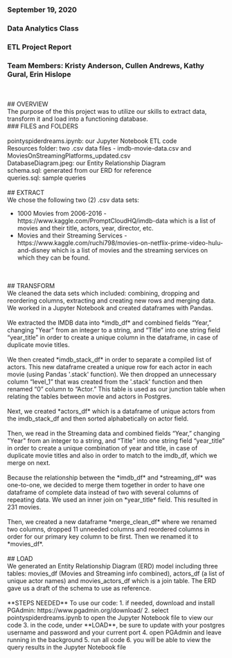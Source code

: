### September 19, 2020
### Data Analytics Class
### ETL Project Report
### Team Members: Kristy Anderson, Cullen Andrews, Kathy Gural, Erin Hislope
<br>
<br>
## OVERVIEW
<br>
The purpose of the this project was to utilize our skills to extract data, transform it and load into a functioning database.
<br>
### FILES and FOLDERS
<br><br>
pointyspiderdreams.ipynb: our Jupyter Notebook ETL code
<br>
Resources folder: two .csv data files - imdb-movie-data.csv and MoviesOnStreamingPlatforms_updated.csv
<br>
DatabaseDiagram.jpeg: our Entity Relationship Diagram
<br>
schema.sql: generated from our ERD for reference
<br>
queries.sql: sample queries
<br>
<br>
## EXTRACT
<br>
We chose the following two (2) .csv data sets:
<br>
<ul>
    <li>1000 Movies from 2006-2016 - https://www.kaggle.com/PromptCloudHQ/imdb-data which is a list of movies and their title, actors, year, director, etc.</li>
    <li>Movies and their Streaming Services - https://www.kaggle.com/ruchi798/movies-on-netflix-prime-video-hulu-and-disney which is a list of movies and the streaming services on which they can be found.</li>
</ul>
<br>
<br>
## TRANSFORM
<br>
We cleaned the data sets which included: combining, dropping and reordering columns, extracting and creating new rows and merging data. We worked in a Jupyter Notebook and created dataframes with Pandas.
<br>
<br>
We extracted the IMDB data into *imdb_df* and combined fields “Year,” changing "Year" from an integer to a string, and “Title” into one string field “year_title” in order to create a unique column in the dataframe, in case of duplicate movie titles.
<br>
<br>
We then created *imdb_stack_df* in order to separate a compiled list of actors. This new dataframe created a unique row for each actor in each movie (using Pandas '.stack' function). We then dropped an unnecessary column “level_1” that was created from the '.stack' function and then renamed “0” column to “Actor.” This table is used as our junction table when relating the tables between movie and actors in Postgres.
<br>
<br>
Next, we created *actors_df* which is a dataframe of unique actors from the imdb_stack_df and then sorted alphabetically on actor field.
<br>
<br>
Then, we read in the Streaming data and combined fields “Year,” changing "Year" from an integer to a string, and “Title” into one string field “year_title” in order to create a unique combination of year and title, in case of duplicate movie titles and also in order to match to the imdb_df, which we merge on next.
<br>
<br>
Because the relationship between the *imdb_df* and *streaming_df* was one-to-one, we decided to merge them together in order to have one dataframe of complete data instead of two with several columns of repeating data. We used an inner join on *year_title* field.  This resulted in 231 movies.
<br>
<br>
Then, we created a new dataframe *merge_clean_df* where we renamed two columns, dropped 11 unneeded columns and reordered columns in order for our primary key column to be first. Then we renamed it to *movies_df*.
<br>
<br>
## LOAD
<br>
We generated an Entity Relationship Diagram (ERD) model including three tables: movies_df (Movies and Streaming info combined), actors_df (a list of unique actor names) and movies_actors_df which is a join table.
The ERD gave us a draft of the schema to use as reference.
<br>
<br>
**STEPS NEEDED**
To use our code:
1.	if needed, download and install PGAdmin: https://www.pgadmin.org/download/
2.	select pointyspiderdreams.ipynb to open the Jupyter Notebook file to view our code
3.  in the code, under **LOAD**, be sure to update with your postgres username and password and your current port
4.  open PGAdmin and leave running in the background
5.	run all code
6.	you will be able to view the query results in the Jupyter Notebook file
